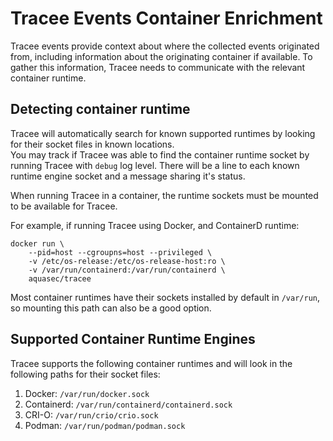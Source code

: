 # Tracee Events Container Enrichment

Tracee events provide context about where the collected events originated from, including information about the originating container if available. To gather this information, Tracee needs to communicate with the relevant container runtime.

## Detecting container runtime

Tracee will automatically search for known supported runtimes by looking for their socket files in known locations.  
You may track if Tracee was able to find the container runtime socket by running Tracee with `debug` log level. There will be a line to each known runtime engine socket and a message sharing it's status.

When running Tracee in a container, the runtime sockets must be mounted to be available for Tracee.

For example, if running Tracee using Docker, and ContainerD runtime:

```console
docker run \
    --pid=host --cgroupns=host --privileged \
    -v /etc/os-release:/etc/os-release-host:ro \
    -v /var/run/containerd:/var/run/containerd \
    aquasec/tracee
```

Most container runtimes have their sockets installed by default in `/var/run`, so mounting this path can also be a good option.

## Supported Container Runtime Engines

Tracee supports the following container runtimes and will look in the following paths for their socket files:

1. Docker: `/var/run/docker.sock`
2. Containerd: `/var/run/containerd/containerd.sock`
3. CRI-O: `/var/run/crio/crio.sock`
4. Podman: `/var/run/podman/podman.sock`
